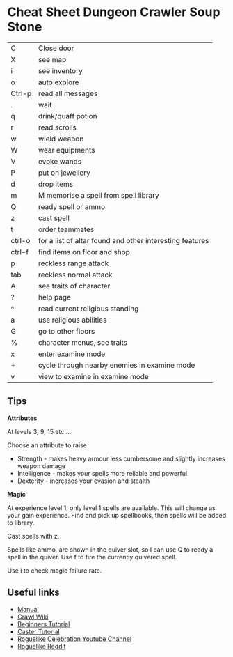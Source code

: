 # Cheat Sheet Dungeon Crawler Soup Stone

|        |                                                          |
| ------ | -------------------------------------------------------- |
| C      | Close door                                               |
| X      | see map                                                  |
| i      | see inventory                                            |
| o      | auto explore                                             |
| Ctrl-p | read all messages                                        |
| .      | wait                                                     |
| q      | drink/quaff potion                                       |
| r      | read scrolls                                             |
| w      | wield weapon                                             |
| W      | wear equipments                                          |
| V      | evoke wands                                              |
| P      | put on jewellery                                         |
| d      | drop items                                               |
| m      | M memorise a spell from spell library                    |
| Q      | ready spell or ammo                                      |
| z      | cast spell                                               |
| t      | order teammates                                          |
| ctrl-o | for a list of altar found and other interesting features |
| ctrl-f | find items on floor and shop                             |
| p      | reckless range attack                                    |
| tab    | reckless normal attack                                   |
| A      | see traits of character                                  |
| ?      | help page                                                |
| ^      | read current religious standing                          |
| a      | use religious abilities                                  |
| G      | go to other floors                                       |
| %      | character menus, see traits                              |
| x      | enter examine mode                                       |
| +      | cycle through nearby enemies in examine mode             |
| v      | view to examine in examine mode                          |

## Tips

**Attributes**

At levels 3, 9, 15 etc ...

Choose an attribute to raise:

- Strength - makes heavy armour less cumbersome and slightly increases weapon damage
- Intelligence - makes your spells more reliable and powerful
- Dexterity - increases your evasion and stealth

**Magic**

At experience level 1, only level 1 spells are available. This will change as your gain experience. Find and pick up spellbooks, then spells will be added to library.

Cast spells with z.

Spells like ammo, are shown in the quiver slot, so I can use Q to ready a spell in the quiver. Use f to fire the currently quivered spell.

Use I to check magic failure rate.

## Useful links

- [Manual](https://github.com/crawl/crawl/blob/master/crawl-ref/docs/crawl_manual.rst)
- [Crawl Wiki](http://crawl.chaosforge.org/Crawl_Wiki)
- [Beginners Tutorial](https://www.youtube.com/watch?v=FWz26yaF_PY&list=PLkHfUAaH9nIeRcaLVKXlYNDvZqUgXWpuX&index=1)
- [Caster Tutorial](http://crawl.chaosforge.org/Crawl_Wiki)
- [Roguelike Celebration Youtube Channel](https://www.youtube.com/watch?v=Uo9-IcHhq_w)
- [Roguelike Reddit](https://www.reddit.com/r/roguelikes/)
